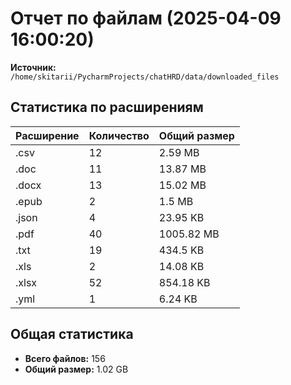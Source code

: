 # Отчет по файлам (2025-04-09 16:00:20)

**Источник:** `/home/skitarii/PycharmProjects/chatHRD/data/downloaded_files`

## Статистика по расширениям

| Расширение     | Количество | Общий размер |
|----------------|------------|--------------|
| .csv           |         12 |      2.59 MB |
| .doc           |         11 |     13.87 MB |
| .docx          |         13 |     15.02 MB |
| .epub          |          2 |       1.5 MB |
| .json          |          4 |     23.95 KB |
| .pdf           |         40 |   1005.82 MB |
| .txt           |         19 |     434.5 KB |
| .xls           |          2 |     14.08 KB |
| .xlsx          |         52 |    854.18 KB |
| .yml           |          1 |      6.24 KB |

## Общая статистика
* **Всего файлов:** 156
* **Общий размер:** 1.02 GB
